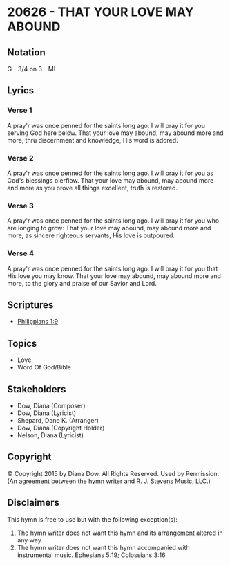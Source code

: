 # 20626 - THAT YOUR LOVE MAY ABOUND

## Notation

G - 3/4 on 3 - MI

## Lyrics

### Verse 1

A pray'r was once penned for the saints long ago. I will pray it for you serving God here below. That your love may abound, may abound more and more, thru discernment and knowledge, His word is adored.

### Verse 2

A pray'r was once penned for the saints long ago. I will pray it for you as God's blessings o'erflow. That your love may abound, may abound more and more as you prove all things excellent, truth is restored.

### Verse 3

A pray'r was once penned for the saints long ago. I will pray it for you who are longing to grow: That your love may abound, may abound more and more, as sincere righteous servants, His love is outpoured.

### Verse 4

A pray'r was once penned for the saints long ago. I will pray it for you that His love you may know. That your love may abound, may abound more and more, to the glory and praise of our Savior and Lord.


## Scriptures

- [Philippians 1:9](https://www.biblegateway.com/passage/?search=Philippians%201%3A9)

## Topics

- Love
- Word Of God/Bible

## Stakeholders

- Dow, Diana (Composer)
- Dow, Diana (Lyricist)
- Shepard, Dane K. (Arranger)
- Dow, Diana (Copyright Holder)
- Nelson, Diana (Lyricist)

## Copyright

© Copyright 2015 by Diana Dow. All Rights Reserved. Used by Permission.
(An agreement between the hymn writer and R. J. Stevens Music, LLC.)

## Disclaimers

This hymn is free to use but with the following exception(s):
1. The hymn writer does not want this hymn and its arrangement altered in any way.
2. The hymn writer does not want this hymn accompanied with instrumental music.
Ephesians 5:19; Colossians 3:16

